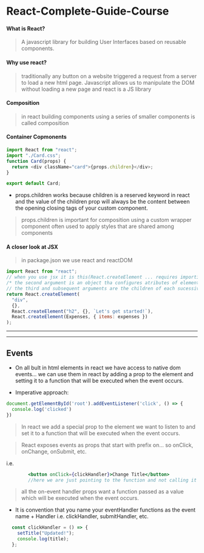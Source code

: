 # React-Complete-Guide-Course



#### What is React?

> A javascript library for building User Interfaces based on reusable components.

#### Why use react?

> traditionally any button on a website triggered a request from a server to load a new html page.
> Javascript allows us to manipulate the DOM without loading a new page and react is a JS library

#### Composition

> in react building components using a series of smaller components is called composition

#### Container Copmonents

```js
import React from "react";
import "./Card.css";
function Card(props) {
  return <div className="card">{props.children}</div>;
}

export default Card;
```

- props.children works because children is a reserved keyword in react and the value of the children prop will always be the content between the opening closing tags of your custom component.

> props.children is important for composition using a custom wrapper component often used to apply styles that are shared among components

#### A closer look at JSX

> in package.json we use react and reactDOM

```js
import React from "react";
// when you use jsx it is this(React.createElement ... requires importing React from react) method that gets called behind the scenes.
/* the second argument is an object tha configures atributes of element... in here none so empty object*/
// the third and subsequent arguments are the children of each sucessivly nested element or component.
return React.createElement(
  "div",
  {},
  React.createElement("h2", {}, `Let's get started!`),
  React.createElement(Expenses, { items: expenses })
);
```
---
---

## Events

- On all bult in html elements in react we have access to native dom events... we can use them in react by adding a prop to the element and setting it to a function that will be executed when the event occurs.


- Imperative approach:

```js
document.getElementById('root').addEventListener('click', () => {
  console.log('clicked')
})
```

> In react we add a special prop to the element we want to listen to and set it to a function that will be executed when the event occurs.


> React exposes events as props that start with prefix on... so onClick, onChange, onSubmit, etc.

i.e.
    
```jsx
        <button onClick={clickHandler}>Change Title</button>
        //here we are just pointing to the function and not calling it
```

> all the on-event handler props want a function passed as a value which will be executed when the event occurs.


- It is convention that you name your eventHandler functions as the event name + Handler i.e. clickHandler, submitHandler, etc.

```js
  const clickHandler = () => {
    setTitle("Updated!");
    console.log(title);
  };
```
